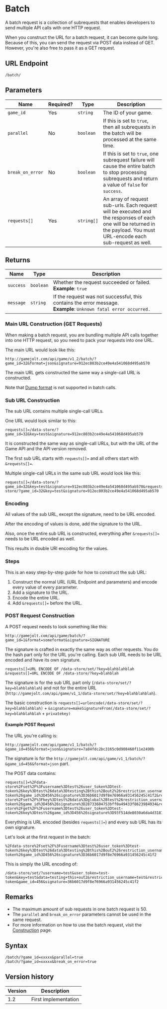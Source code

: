 # Batch

A batch request is a collection of subrequests that enables developers to send multiple API calls with one HTTP request.

When you construct the URL for a batch request, it can become quite long. Because of this, you can send the request via POST data instead of GET. However, you're also free to pass it as a GET request. 

## URL Endpoint

```
/batch/
```

## Parameters

Name | Required? | Type | Description
--- | --- | --- | ---
`game_id` | Yes | `string` | The ID of your game.
`parallel` | No | `boolean` | If this is set to `true`, then all subrequests in the batch will be processed at the same time.
`break_on_error` | No | `boolean` | If this is set to `true`, one subrequest failure will cause the entire batch to stop processing subrequests and return a value of `false` for `success`.
`requests[]` | Yes | `string[]` | An array of request sub-urls. Each request will be executed and the responses of each one will be returned in the payload. You must URL-encode each sub-request as well.

## Returns

Name | Type | Description
--- | --- | ---
`success` | `boolean` | Whether the request succeeded or failed. <br> **Example**: `true`
`message` | `string` | If the request was not successful, this contains the error message. <br> **Example**: `Unknown fatal error occurred.`

### Main URL Construction (GET Requests)

When making a batch request, you are bundling multiple API calls together into one HTTP request, so you need to pack your requests into one URL.

The main URL would look like this:

```
http://gamejolt.com/api/game/v1_2/batch/?game_id=32&format=json&signature=912ec803b2ce49e4a541068d495ab570
```

The main URL gets constructed the same way a single-call URL is constructed.

Note that [Dump format](formats/dump.md) is not supported in batch calls.

### Sub URL Construction

The sub URL contains multiple single-call URLs.

One URL would look similar to this:

```
requests[]=/data-store/?game_id=32&key=test&signature=912ec803b2ce49e4a541068d495ab570
```

It is constructed the same way as single-call URLs, but with the URL of the Game API and the API version removed.

The first sub URL starts with `requests[]=` and all others start with `&requests[]=`.

Multiple single-call URLs in the same sub URL would look like this:

```
requests[]=/data-store/?game_id=32&key=test&signature=912ec803b2ce49e4a541068d495ab570&requests[]=/data-store/?game_id=32&key=test&signature=912ec803b2ce49e4a541068d495ab570
```

### Encoding

All values of the sub URL, except the signature, need to be URL encoded.

After the encoding of values is done, add the signature to the URL.

Also, once the entire sub URL is constructed, everything after `&requests[]=` needs to be URL encoded as well.

This results in double URl encoding for the values.

### Steps

This is an easy step-by-step guide for how to construct the sub URL:

1. Construct the normal URL (URL Endpoint and parameters) and encode every value of every parameter.
2. Add a signature to the URL.
3. Encode the entire URL.
4. Add `&requests[]=` before the URL.

### POST Request Construction

A POST request needs to look something like this:

```
http://gamejolt.com/api/game/batch/?game_id=1&format=someformat&signature=SIGNATURE
```

The signature is crafted in exactly the same way as other requests. You do the hash part only for the URL you're calling. Each sub URL needs to be URL encoded and have its own signature.

```
requests[]=URL ENCODE OF /data-store/set/?key=blahblahblah
&requests[]=URL ENCODE OF /data-store/?key=blahblah
```

The signature is for the sub URL part only (`/data-store/set/?key=blahblahblah`) and not for the entire URL (`http://gamejolt.com/api/game/v1_1/data-store/set/?key=blahblahblah`).

The basic construction is `requests[]=urlencode(/data-store/set/?key=blahblahblah)` + `&signature=makeSignatureFrom(/data-store/set/?key=blahblahblah` + `privatekey)`

#### Example POST Request

The URL you're calling is:

```
http://gamejolt.com/api/game/v1_1/batch/?&game_id=456&format=json&signature=7a84fdc2bc3165c0d908460f11e2490b
```

The signature is for the `http://gamejolt.com/api/game/v1_1/batch/?&game_id=456&format=json` part.

The POST data contains:

```
requests[]=%2Fdata-store%2Fset%2F%3Fusername%3Dtest%26user_token%3Dtest-token%26key%3Dtest%26data%3Dtesting%2Bthis%2Bout2%26restriction_username%3Dtest%26restriction_user_token%3Dtest-token%26game_id%3D456%26signature%3D36b6017d9f8e76966a931456245c41f2&requests[]=%2Fdata-store%2Fset%2F%3Fkey%3Dtest%26data%3Dglobal%2Btest%26restriction_username%3Dtest%26restriction_user_token%3Dtest-token%26game_id%3D456%26signature%3D28733604753bff0a49433f8623984934&requests[]=%2Fdata-store%2Fget%2F%3Fusername%3Dtest%26user_token%3Dtest-token%26key%3Dtest%26game_id%3D456%26signature%3D93f514de8030a6da4d3187b92ae778ec
```

Everything is URL encoded (besides `requests[]=`) and every sub URL has its own signature.

Let's look at the first request in the batch:

```
%2Fdata-store%2Fset%2F%3Fusername%3Dtest%26user_token%3Dtest-token%26key%3Dtest%26data%3Dtesting%2Bthis%2Bout2%26restriction_username%3Dtest%26restriction_user_token%3Dtest-token%26game_id%3D456%26signature%3D36b6017d9f8e76966a931456245c41f2
```

This is simply the URL encoding of:

```
/data-store/set/?username=test&user_token=test-token&key=test&data=testing+this+out2&restriction_username=test&restriction_user_token=test-token&game_id=456&signature=36b6017d9f8e76966a931456245c41f2
```

## Remarks

- The maximum amount of sub requests in one batch request is 50.
- The `parallel` and `break_on_error` parameters cannot be used in the same request.
- For more information on how to use the batch request, visit the [Construction](../construction.md) page.

## Syntax

```
/batch/?game_id=xxxxx&parallel=true
/batch/?game_id=xxxxx&break_on_error=true
```

## Version history

Version		 | Description
---			 | ---
1.2			 | First implementation